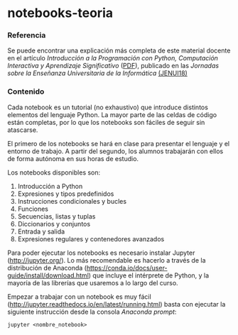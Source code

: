 # notebooks-teoria

### Referencia
Se puede encontrar una explicación más completa de este material docente en el artículo *Introducción a la Programación con Python, Computación Interactiva y Aprendizaje Significativo*  ([PDF](http://www.aenui.net/ojs/index.php?journal=actas_jenui&page=article&op=view&path%5B%5D=430&path%5B%5D=632)), publicado en las _Jornadas sobre la Enseñanza Universitaria de la Informática_ [(JENUI18)](http://jenui2018.uoc.edu/)

### Contenido
Cada notebook es un tutorial (no exhaustivo) que introduce distintos elementos del lenguaje Python. La mayor parte de las celdas de código están completas, por lo que los notebooks son fáciles de seguir sin atascarse.

El primero de los notebooks se hará en clase para presentar el lenguaje y el entorno de trabajo. A partir del segundo, los alumnos trabajarán con ellos de forma autónoma en sus horas de estudio.

Los notebooks disponibles son:
1. Introducción a Python
2. Expresiones y tipos predefinidos
3. Instrucciones condicionales y bucles
4. Funciones
5. Secuencias, listas y tuplas
6. Diccionarios y conjuntos
7. Entrada y salida
8. Expresiones regulares y contenedores avanzados

Para poder ejecutar los notebooks es necesario instalar Jupyter (http://jupyter.org/). Lo más recomendable es hacerlo a través de la distribución de Anaconda (https://conda.io/docs/user-guide/install/download.html) que incluye el intérprete de Python, y la mayoría de las librerías que usaremos a lo largo del curso.

Empezar a trabajar con un notebook es muy fácil (http://jupyter.readthedocs.io/en/latest/running.html) basta con ejecutar la siguiente instrucción desde la consola _Anaconda prompt_:

<code>jupyter \<nombre_notebook\> </code>
